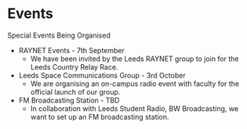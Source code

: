 # Events

Special Events Being Organised
- RAYNET Events - 7th September
  - We have been invited by the Leeds RAYNET group to join for the Leeds Country Relay Race. 
- Leeds Space Communications Group - 3rd October
  - We are organising an on-campus radio event with faculty for the official launch of our group.
- FM Broadcasting Station - TBD
  - In collaboration with Leeds Student Radio, BW Broadcasting, we want to set up an FM broadcasting station. 
